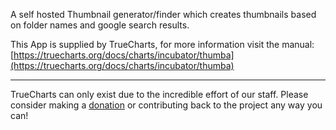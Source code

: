 A self hosted Thumbnail generator/finder which creates thumbnails based on folder names and google search results.

This App is supplied by TrueCharts, for more information visit the manual: [https://truecharts.org/docs/charts/incubator/thumba](https://truecharts.org/docs/charts/incubator/thumba)

---

TrueCharts can only exist due to the incredible effort of our staff.
Please consider making a [donation](https://truecharts.org/docs/about/sponsor) or contributing back to the project any way you can!
